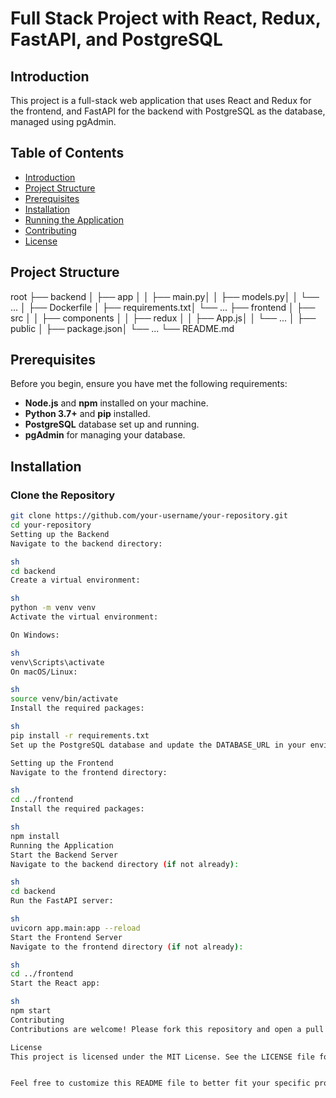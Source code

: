 # Full Stack Project with React, Redux, FastAPI, and PostgreSQL

## Introduction
This project is a full-stack web application that uses React and Redux for the frontend, and FastAPI for the backend with PostgreSQL as the database, managed using pgAdmin.

## Table of Contents
- [Introduction](#introduction)
- [Project Structure](#project-structure)
- [Prerequisites](#prerequisites)
- [Installation](#installation)
- [Running the Application](#running-the-application)
- [Contributing](#contributing)
- [License](#license)

## Project Structure
root ├── backend │ ├── app │ │ ├── main.py│ │ ├── models.py│ │ └── ... │ ├── Dockerfile │ ├── requirements.txt│ └── ... ├── frontend │ ├── src │ │ ├── components │ │ ├── redux │ │ ├── App.js│ │ └── ... │ ├── public │ ├── package.json│ └── ... └── README.md


## Prerequisites
Before you begin, ensure you have met the following requirements:
- **Node.js** and **npm** installed on your machine.
- **Python 3.7+** and **pip** installed.
- **PostgreSQL** database set up and running.
- **pgAdmin** for managing your database.

## Installation

### Clone the Repository
```sh
git clone https://github.com/your-username/your-repository.git
cd your-repository
Setting up the Backend
Navigate to the backend directory:

sh
cd backend
Create a virtual environment:

sh
python -m venv venv
Activate the virtual environment:

On Windows:

sh
venv\Scripts\activate
On macOS/Linux:

sh
source venv/bin/activate
Install the required packages:

sh
pip install -r requirements.txt
Set up the PostgreSQL database and update the DATABASE_URL in your environment variables.

Setting up the Frontend
Navigate to the frontend directory:

sh
cd ../frontend
Install the required packages:

sh
npm install
Running the Application
Start the Backend Server
Navigate to the backend directory (if not already):

sh
cd backend
Run the FastAPI server:

sh
uvicorn app.main:app --reload
Start the Frontend Server
Navigate to the frontend directory (if not already):

sh
cd ../frontend
Start the React app:

sh
npm start
Contributing
Contributions are welcome! Please fork this repository and open a pull request with your changes.

License
This project is licensed under the MIT License. See the LICENSE file for details.


Feel free to customize this README file to better fit your specific project 
